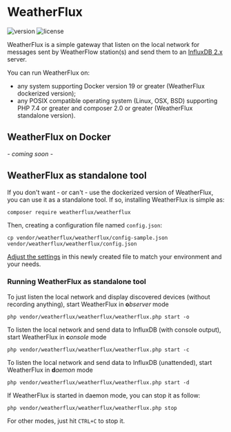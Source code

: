 # WeatherFlux
![version](https://badgen.net/github/release/Pierre-Lannoy/WeatherFlux/)
![license](https://badgen.net/github/license/Pierre-Lannoy/WeatherFlux/)

WeatherFlux is a simple gateway that listen on the local network for messages sent by WeatherFlow station(s) and send them to an [InfluxDB 2.x](https://www.influxdata.com/products/influxdb/) server.

You can run WeatherFlux on:
* any system supporting Docker version 19 or greater (WeatherFlux dockerized version);
* any POSIX compatible operating system (Linux, OSX, BSD) supporting PHP 7.4 or greater and composer 2.0 or greater (WeatherFlux standalone version).

## WeatherFlux on Docker

 *- coming soon -*

## WeatherFlux as standalone tool

If you don't want - or can't - use the dockerized version of WeatherFlux, you can use it as a standalone tool. If so, installing WeatherFlux is simple as:

```
composer require weatherflux/weatherflux
```

Then, creating a configuration file named `config.json`:

```console
cp vendor/weatherflux/weatherflux/config-sample.json vendor/weatherflux/weatherflux/config.json
```

[Adjust the settings](/CONFIG.md) in this newly created file to match your environment and your needs.

### Running WeatherFlux as standalone tool

To just listen the local network and display discovered devices (without recording anything), start WeatherFlux in **o***bserver* mode

```console
php vendor/weatherflux/weatherflux/weatherflux.php start -o
```

To listen the local network and send data to InfluxDB (with console output), start WeatherFlux in **c***onsole* mode

```console
php vendor/weatherflux/weatherflux/weatherflux.php start -c
```

To listen the local network and send data to InfluxDB (unattended), start WeatherFlux in **d***aemon* mode

```console
php vendor/weatherflux/weatherflux/weatherflux.php start -d
```

If WeatherFlux is started in daemon mode, you can stop it as follow:

```console
php vendor/weatherflux/weatherflux/weatherflux.php stop
```

For other modes, just hit `CTRL+C` to stop it.

